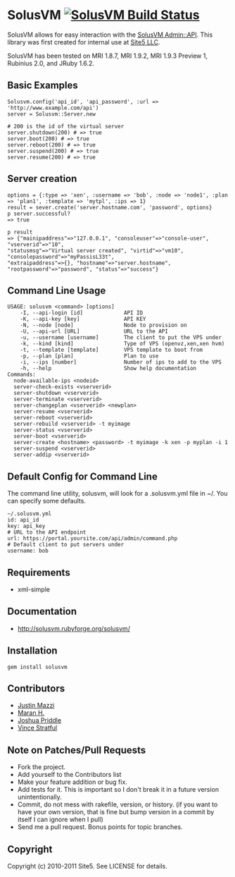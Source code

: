 SolusVM [![SolusVM Build Status][Build Icon]][Build Status]
===========================================================

SolusVM allows for easy interaction with the [SolusVM Admin::API][].
This library was first created for internal use at [Site5 LLC][].

SolusVM has been tested on MRI 1.8.7, MRI 1.9.2, MRI 1.9.3 Preview 1,
Rubinius 2.0, and JRuby 1.6.2.

[Site5 LLC]: http://www.site5.com
[SolusVM Admin::API]: http://wiki.solusvm.com/index.php/API:Admin
[Build Status]: http://travis-ci.org/site5/solusvm
[Build Icon]: https://secure.travis-ci.org/site5/solusvm.png?branch=master

Basic Examples
--------------

    Solusvm.config('api_id', 'api_password', :url => 'http://www.example.com/api')
    server = Solusvm::Server.new

    # 200 is the id of the virtual server
    server.shutdown(200) # => true
    server.boot(200) # => true
    server.reboot(200) # => true
    server.suspend(200) # => true
    server.resume(200) # => true

Server creation
---------------

    options = {:type => 'xen', :username => 'bob', :node => 'node1', :plan => 'plan1', :template => 'mytpl', :ips => 1}
    result = sever.create('server.hostname.com', 'password', options}
    p server.successful?
    => true

    p result
    => {"mainipaddress"=>"127.0.0.1", "consoleuser"=>"console-user", "vserverid"=>"10", 
    "statusmsg"=>"Virtual server created", "virtid"=>"vm10", "consolepassword"=>"myPassisL33t", 
    "extraipaddress"=>{}, "hostname"=>"server.hostname", "rootpassword"=>"password", "status"=>"success"}

Command Line Usage
------------------

    USAGE: solusvm <command> [options]
        -I, --api-login [id]             API ID
        -K, --api-key [key]              API KEY
        -N, --node [node]                Node to provision on
        -U, --api-url [URL]              URL to the API
        -u, --username [username]        The client to put the VPS under
        -k, --kind [kind]                Type of VPS (openvz,xen,xen hvm)
        -t, --template [template]        VPS template to boot from
        -p, --plan [plan]                Plan to use
        -i, --ips [number]               Number of ips to add to the VPS
        -h, --help                       Show help documentation
    Commands:
      node-available-ips <nodeid>
      server-check-exists <vserverid>
      server-shutdown <vserverid>
      server-terminate <vserverid>
      server-changeplan <vserverid> <newplan>
      server-resume <vserverid>
      server-reboot <vserverid>
      server-rebuild <vserverid> -t myimage
      server-status <vserverid>
      server-boot <vserverid>
      server-create <hostname> <password> -t myimage -k xen -p myplan -i 1
      server-suspend <vserverid>
      server-addip <vserverid>

Default Config for Command Line
--------------------------------

The command line utility, solusvm, will look for a .solusvm.yml file in ~/. You can specify some defaults. 

    ~/.solusvm.yml
    id: api_id
    key: api_key
    # URL to the API endpoint
    url: https://portal.yoursite.com/api/admin/command.php
    # Default client to put servers under
    username: bob

Requirements
------------

* xml-simple

Documentation
-------------

* http://solusvm.rubyforge.org/solusvm/

Installation
------------

    gem install solusvm

Contributors
------------

* [Justin Mazzi](http://github.com/jmazzi)
* [Maran H.](http://github.com/maran)
* [Joshua Priddle](http://github.com/itspriddle)
* [Vince Stratful](http://github.com/Vincepbell)

Note on Patches/Pull Requests
-----------------------------
 
* Fork the project.
* Add yourself to the Contributors list
* Make your feature addition or bug fix.
* Add tests for it. This is important so I don't break it in a
  future version unintentionally.
* Commit, do not mess with rakefile, version, or history.
  (if you want to have your own version, that is fine but bump version in a commit by itself I can ignore when I pull)
* Send me a pull request. Bonus points for topic branches.

Copyright
---------

Copyright (c) 2010-2011 Site5. See LICENSE for details.
